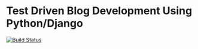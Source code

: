 # Test Driven Blog Development Using Python/Django

[![Build Status](https://travis-ci.com/KJY93/django-blog-application.svg?branch=master)](https://travis-ci.com/KJY93/django-blog-application)